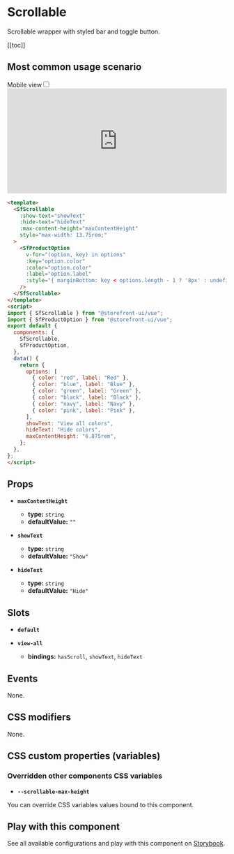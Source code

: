 # Scrollable

Scrollable wrapper with styled bar and toggle button.

[[toc]]

## Most common usage scenario

<div class="vuepress-mobile">
    <label for="vuepress-mobile" class="vuepress-mobile-label">Mobile view</label><input id="vuepress-mobile" type="checkbox" class="vuepress-mobile-checkbox">
    <iframe class="storybook-iframe" src="https://storybook.storefrontui.io/iframe.html?id=molecules-scrollable--common" style="width: 100%; border: 0; border-bottom: 1px solid #eee;height: 15rem"></iframe>
  </div>

```html
<template>
  <SfScrollable
    :show-text="showText"
    :hide-text="hideText"
    :max-content-height="maxContentHeight"
    style="max-width: 13.75rem;"
  >
    <SfProductOption
      v-for="(option, key) in options"
      :key="option.color"
      :color="option.color"
      :label="option.label"
      :style="{ marginBottom: key < options.length - 1 ? '8px' : undefined }"
    />
  </SfScrollable>
</template>
<script>
import { SfScrollable } from "@storefront-ui/vue";
import { SfProductOption } from "@storefront-ui/vue";
export default {
  components: {
    SfScrollable,
    SfProductOption,
  },
  data() {
    return {
      options: [
        { color: "red", label: "Red" },
        { color: "blue", label: "Blue" },
        { color: "green", label: "Green" },
        { color: "black", label: "Black" },
        { color: "navy", label: "Navy" },
        { color: "pink", label: "Pink" },
      ],
      showText: "View all colors",
      hideText: "Hide colors",
      maxContentHeight: "6.875rem",
    };
  },
};
</script>
```

## Props

- **`maxContentHeight`**
  - **type:** `string`
  - **defaultValue:** `""`

- **`showText`**
  - **type:** `string`
  - **defaultValue:** `"Show"`

- **`hideText`**
  - **type:** `string`
  - **defaultValue:** `"Hide"`

## Slots

- **`default`**

- **`view-all`**
  - **bindings:** `hasScroll`, `showText`, `hideText`

## Events

None.

## CSS modifiers

None.

## CSS custom properties (variables)

### Overridden other components CSS variables 
- **`--scrollable-max-height`**


You can override CSS variables values bound to this component.

<!-- No _internal components -->

## Play with this component

See all available configurations and play with this component on <a href="https://storybook.storefrontui.io/?path=/story/molecules-scrollable--common">Storybook</a>.
